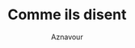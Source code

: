 ---
layout: post
title: Comme ils disent
author: Aznavour
language: "Français"
image:
  artist: aznavour.png
---